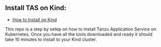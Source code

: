 ## Install TAS on Kind:

- [How to Install on Kind](https://github.com/everythingeverywhere/tas-local-k8s/blob/master/install-tas-on-kind.md)


This repo is a step by setep on how to install Tanzu Application Service on Kubernetes. Once you have all the tools downloaded and ready it should take 10 minutes to install to your Kind cluster.